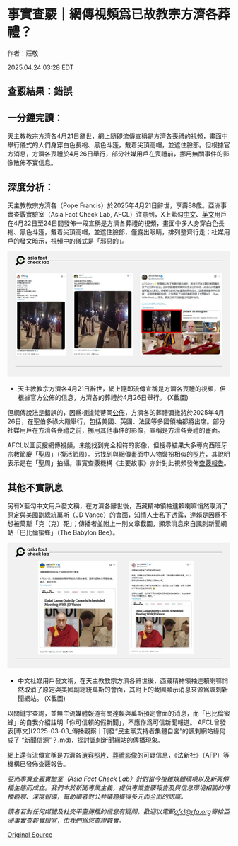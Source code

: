 # 事實查覈｜網傳視頻爲已故教宗方濟各葬禮？

作者：莊敬

2025.04.24 03:28 EDT

## 查覈結果：錯誤

## 一分鐘完讀：

天主教教宗方濟各4月21日辭世，網上隨即流傳宣稱是方濟各喪禮的視頻，畫面中舉行儀式的人們身穿白色長袍、黑色斗篷，戴着尖頂高帽，並遮住臉部。但根據官方消息，方濟各喪禮於4月26日舉行，部分社媒用戶在喪禮前，挪用無關事件的影像散佈不實信息。

## 深度分析：

天主教教宗方濟各（Pope Francis）於2025年4月21日辭世，享壽88歲。亞洲事實查覈實驗室（Asia Fact Check Lab, AFCL）注意到，X上藍勾[中文](https://x.com/JinJack14/status/1914825889751183433)、[英文](https://x.com/iheartmindy/status/1914718196931981577)用戶在4月22日至24日間發佈一段宣稱是方濟各葬禮的視頻，畫面中多人身穿白色長袍、黑色斗篷，戴着尖頂高帽，並遮住臉部，僅露出眼睛，排列整齊行走；社媒用戶的發文暗示，視頻中的儀式是「邪惡的」。

![天主教教宗方濟各4月21日辭世，網上隨即流傳宣稱是方濟各喪禮的視頻，但根據官方公佈的信息，方濟各的葬禮於4月26日舉行。 X截圖](images/3CRO6XODSBHGRPIFCUAOVAFKPM.jpg)

- 天主教教宗方濟各4月21日辭世，網上隨即流傳宣稱是方濟各喪禮的視頻，但根據官方公佈的信息，方濟各的葬禮於4月26日舉行。 (X截圖)

但網傳說法是錯誤的，因爲根據梵蒂岡[公佈](https://www.vaticannews.va/en/pope/news/2025-04/pope-francis-funeral-saturday-novemdiales-lie-in-state.html)，方濟各的葬禮彌撒將於2025年4月26日，在聖伯多祿大殿舉行，包括美國、英國、法國等多國領袖都將出席。部分社媒用戶在方濟各喪禮之前，挪用其他事件的影像，宣稱是方濟各喪禮的畫面。

AFCL以圖反搜網傳視頻，未能找到完全相符的影像，但搜尋結果大多導向西班牙宗教節慶「聖周」（復活節周）。另找到與網傳畫面中人物裝扮相似的[照片](https://www.flickr.com/photos/jarm_at/5685412962/in/photostream/)，其說明表示是在「聖周」拍攝。事實查覈機構《主要故事》亦針對此視頻發佈[查覈報告](https://leadstories.com/hoax-alert/2025/04/fact-check-video-does-not-show-pope-francis-funeral.html)。

## 其他不實訊息

另有X藍勾中文用戶發文稱，在方濟各辭世後，西藏精神領袖達賴喇嘛悄然取消了原定與美國副總統萬斯（JD Vance）的會面，知情人士私下透露，達賴是因爲不想被萬斯「克（克）死」；傳播者並附上一則文章截圖，顯示消息來自諷刺新聞網站「巴比倫蜜蜂」（The Babylon Bee）。

![中文社媒用戶發文稱，在天主教教宗方濟各辭世後，西藏精神領袖達賴喇嘛悄然取消了原定與美國副總統萬斯的會面，其附上的截圖顯示消息來源爲諷刺新聞網站。 X截圖](images/LQTCQ3VN4BBPRE6KJUTZJGSKKM.jpg)

- 中文社媒用戶發文稱，在天主教教宗方濟各辭世後，西藏精神領袖達賴喇嘛悄然取消了原定與美國副總統萬斯的會面，其附上的截圖顯示消息來源爲諷刺新聞網站。 (X截圖)

以關鍵字查詢，並無主流媒體報道有關達賴與萬斯預定會面的消息，而「巴比倫蜜蜂」的自我介紹註明「你可信賴的假新聞」，不應作爲可信新聞報道。 AFCL曾發表[專文](2025-03-03_傳播觀察｜刊發“民主黨支持者集體自宮”的諷刺網站緣何成了 “新聞信源”？.md)，探討諷刺新聞網站的傳播現象。

網上還有流傳宣稱是方濟各[遺容照片](https://factcheck.afp.com/doc.afp.com.432T9WD)、[葬禮影像](https://factcheck.afp.com/doc.afp.com.436W7ZP)的可疑信息，《法新社》（AFP）等機構已發佈查覈報告。

*亞洲事實查覈實驗室（Asia Fact Check Lab）針對當今複雜媒體環境以及新興傳播生態而成立。我們本於新聞專業主義，提供專業查覈報告及與信息環境相關的傳播觀察、深度報導，幫助讀者對公共議題獲得多元而全面的認識。*

*讀者若對任何媒體及社交平臺傳播的信息有疑問，歡迎以電郵*[*afcl@rfa.org*](mailto:afcl@rfa.org)*寄給亞洲事實查覈實驗室，由我們爲您查證覈實。*



[Original Source](https://www.rfa.org/mandarin/shishi-hecha/2025/04/24/fact-check-pope-francis-funeral/)